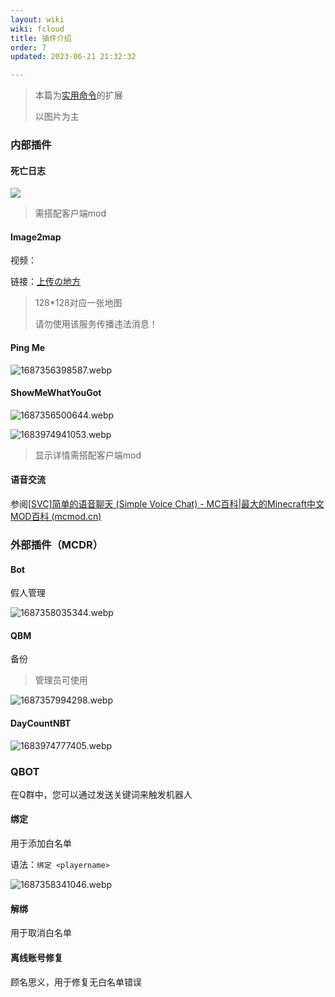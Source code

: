 ```yaml
---
layout: wiki
wiki: fcloud
title: 插件介绍
order: 7
updated: 2023-06-21 21:32:32

---
```


> 本篇为[实用命令](/wiki/fcloud/command/)的扩展
>
> 以图片为主

### 内部插件

#### 死亡日志

![](https://onep.hzchu.top/mount/pic/2023/06/21/6492fdec314aa.webp)

> 需搭配客户端mod

#### Image2map

视频：

<div id="player_1f1693bd319289ed"></div>
<script type="text/javascript" src="https://player.dogecloud.com/js/loader"></script>
<script type="text/javascript">
var player = new DogePlayer({
    container: document.getElementById('player_1f1693bd319289ed'),
    userId: 4322,
    vcode: '1f1693bd319289ed',
    autoPlay: false,
    vtype: 10
});
</script>

链接：[上传の地方](https://upload.hzchu.top/)

> 128*128对应一张地图
>
> 请勿使用该服务传播违法消息！

#### Ping Me

![1687356398587.webp](https://onep.hzchu.top/mount/pic/2023/06/21/649303f8547c9.webp)

#### ShowMeWhatYouGot

![1687356500644.webp](https://onep.hzchu.top/mount/pic/2023/06/21/6493045e428fc.webp)

![1683974941053.webp](https://onep.hzchu.top/mount/pic/2023/05/13/645f6b1e055bc.webp)

> 显示详情需搭配客户端mod

#### 语音交流

参阅[[SVC\]简单的语音聊天 (Simple Voice Chat) - MC百科|最大的Minecraft中文MOD百科 (mcmod.cn)](https://www.mcmod.cn/class/3693.html)



### 外部插件（MCDR）

#### Bot

假人管理

![1687358035344.webp](https://onep.hzchu.top/mount/pic/2023/06/21/64930a5c73996.webp)

#### QBM

备份

> 管理员可使用

![1687357994298.webp](https://onep.hzchu.top/mount/pic/2023/06/21/64930a3403607.webp)

#### DayCountNBT

![1683974777405.webp](https://onep.hzchu.top/mount/pic/2023/05/13/645f6a7aa15a2.webp)





### QBOT

在Q群中，您可以通过发送关键词来触发机器人

#### 绑定

用于添加白名单

语法：`绑定 <playername>`

![1687358341046.webp](https://onep.hzchu.top/mount/pic/2023/06/21/64930b98ad3ac.webp)

#### 解绑

用于取消白名单

#### 离线账号修复

顾名思义，用于修复无白名单错误

